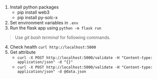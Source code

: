 1. Install python packages
    - pip install web3
    - pip install py-solc-x
2. Set environment variables in `.env`
3. Run the flask app using `python -m flask run`

> Use *git bash terminal* for following commands.

4. Check health `curl http://localhost:5000`
5. Get attribute
    - `curl -X POST http://localhost:5000/validate -H "Content-type: application/json" -d "{}"`
    - `curl -X POST http://localhost:5000/validate -H "Content-type: application/json" -d @data.json`
